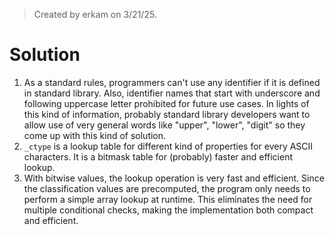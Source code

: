 > Created by erkam on 3/21/25.

# Solution

1. As a standard rules, programmers can't use any identifier if it is defined in standard library. Also, identifier names that start with underscore and following uppercase letter prohibited for future use cases. In lights of this kind of information, probably standard library developers want to allow use of very general words like "upper", "lower", "digit" so they come up with this kind of solution.
2. `_ctype` is a lookup table for different kind of properties for every ASCII characters. It is a bitmask table for (probably) faster and efficient lookup. 
3. With bitwise values, the lookup operation is very fast and efficient. Since the classification values are precomputed, the program only needs to perform a simple array lookup at runtime. This eliminates the need for multiple conditional checks, making the implementation both compact and efficient.